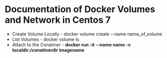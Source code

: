 # Documentation of Docker Volumes and Network in Centos 7
* Create Volume Locally - docker volume create --name name_of_volume
* List Volumes - docker volume ls 
* Attach to the Conatiner - **docker run -it --name name -v localdir:/conatinerdir imagename**
